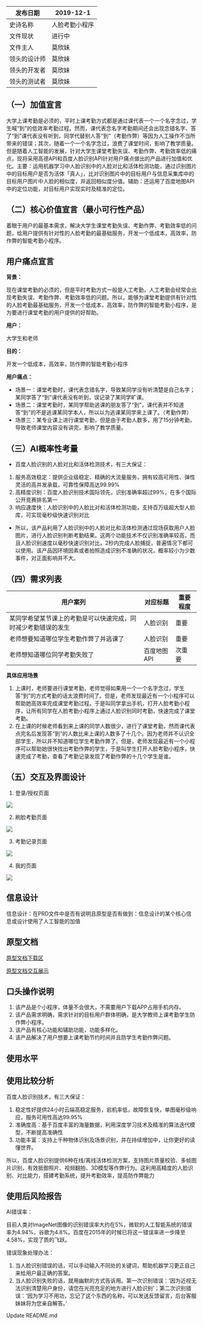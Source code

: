 发布日期    | 2019-12-1 
---------|------
史诗名称     | 人脸考勤小程序
文件现状     | 进行中 
文件主人     | 莫欣妹 
领头的设计师 | 莫欣妹 
领头的开发者 | 莫欣妹  
领头的测试者 | 莫欣妹  


## （一）加值宣言

大学上课考勤是必须的，平时上课考勤方式都是通过课代表一个一个名字念过，学生喊“到”的低效率考勤过程。然而，课代表念名字考勤期间还会出现念错名字、答了“到”课代表没有听到，同学代替别人答“到”（考勤作弊）等因为人工操作不当所带来的错误；其次，随着一个一个名字念过，浪费了课堂时间，影响了教学质量。但是随着人工智能的发展，针对大学生课堂考勤失误、考勤作弊、考勤效率低的痛点，现将采用高德API和百度人脸识别API针对用户痛点做出的产品进行加值和优化。主要：运用机器学习中人脸识别中的人脸对比和活体检测功能，通过识别图片中的目标用户是否为活体「真人」，比对识别图片中的目标用户与信息采集库中的目标用户图片中人脸的相似度，并返回相似度分值。辅助：还运用了百度地图API中的定位功能，对目标用户实现实时及精准的定位。


## （二）核心价值宣言（最小可行性产品）

着眼于用户的最基本需求，解决大学生课堂考勤失误、考勤作弊、考勤效率低的问题，给用户提供有针对性的人脸考勤的最基础服务，开发一个低成本，高效率，防作弊的智能考勤小程序。

## 用户痛点宣言

**背景：**

现在课堂考勤的必须的，但是平时考勤方式一般是人工考勤，人工考勤会经常会出现考勤失误、考勤作弊、考勤效率低的问题。所以，能够为课堂考勤提供有针对性的人脸考勤最基础服务，开发一个低成本，高效率，防作弊的智能考勤小程序，是为要进行课堂考勤的用户提供的好帮助。

**用户：**

大学生和老师

**目的：**

开发一个低成本，高效率，防作弊的智能考勤小程序

**用户痛点：**

- 场景一：课堂考勤时，课代表念错名字，导致某同学没有听清楚是自己名字；某同学答了“到”课代表没有听到，误记录了某同学旷课。
- 场景二：课堂考勤时，某同学帮助逃课的朋友答了“到”，课代表并不知道答“到”的不是逃课某同学本人，所以以为逃课某同学来上课了。（考勤作弊）
- 场景三：某专业课上进行课堂考勤，但是由于考勤人数多，用了15分钟考勤，导致老师课堂内容没有讲完，影响了教学质量。


## （三）AI概率性考量

- 百度人脸识别的人脸对比和活体检测技术，有三大保证：

1. 服务高效稳定：提供企业级稳定、精确的大流量服务，拥有较高可用性、弹性灵活的高并发承载，可靠性保障高达99.99%
2. 高精度识别：百度人脸识别技术国际领先，识别准确率超过99%，在多个国际公开竞赛排名第一
3. 响应速度快：人脸识别中的人脸比对和活体检测功能，支持百万级超大型人脸库，可实现毫秒级快速识别对比

- 所以，该产品利用了人脸识别中的人脸对比和活体检测通过现场获取用户人脸图片，进行人脸识别判断考勤结果。这两个功能技术不仅识别准确率较高，而且人脸识别速度以毫秒快速识别对比，2秒内完成人脸捕捉，普遍情况下都可以使用。该产品因环境因素或者拍照造成识别不准确的状况，概率较小为少数事件，对正面影响并不大。


## （四）需求列表

用户案列 | 对应标题 | 重要程度
----|------|----
某同学希望某节课上的考勤是可以快速完成，同时减少考勤错误的发生 | 人脸识别  | 重要
老师想要知道哪位学生考勤作弊了并逃课了 | 人脸识别  | 重要
老师想知道哪位同学考勤失败了 | 百度地图API  | 次重要 

**具体应用场景**

1. 上课时，老师要进行课堂考勤，老师觉得如果用一个一个名字念过，学生答“到”的方式考勤的话太浪费时间了。但是，老师发现最近有一个小程序可以帮助她高效率完成课堂考勤过程。于是叫同学拿出手机，打开人脸考勤小程序，让所有同学在人脸考勤小程序上通过人脸识别同时考勤，快速完成了课堂考勤。
2. 在上课的时候老师看到来上课的同学人数很少，进行了课堂考勤，然而课代表点完名后发现答“到”的人数比来上课的人数多了十几个。因为老师并不认识全部学生，所以并不知道哪位学生考勤作弊了。但是，老师发现最近有一个小程序可以帮助她很快找出考勤作弊的学生，于是叫学生打开人脸考勤小程序，快速完成了考勤，查看了考勤记录发现了考勤作弊的十几个学生是谁。


## （五）交互及界面设计

1. 登录/授权页面


![](https://github.com/NFUNM067/API_ML_AI/blob/master/login.png)

2. 刷脸考勤页面


![](https://github.com/NFUNM067/API_ML_AI/blob/master/face.png)

3. 考勤记录页面


![](https://github.com/NFUNM067/API_ML_AI/blob/master/records.png)

4. 我的页面


![](https://github.com/NFUNM067/API_ML_AI/blob/master/my.png)

## 信息设计 

信息设计：在PRD文件中是否有说明且原型是否有做到：信息设计的某个核心信息或设计使用了人工智能的加值

## 原型文档 

[原型文档下载区](https://github.com/NFUNM067/Product-document)

[原型文档交互展示](https://github.com/NFUNM067/Product-document)

## 口头操作说明

1. 该产品是个小程序，体量不会很大，不需要用户下载APP占用手机内存。
2. 该产品需求明确，需求针对的目标用户群体明确，是大学教师上课考勤学生防作弊小程序。
3. 该产品有核心功能和辅助功能，功能多样化。
4. 该产品解决了用户想要上课考勤节约时间并且防学生考勤作弊问题。

## 使用水平

## 使用比较分析

百度人脸识别技术，有三大保证：

1. 稳定性好提供24小时云端高稳定服务，宕机率低，故障恢复快，单图毫秒级响应，服务可用性高达99.95%
2. 准确度高：基于百度丰富的海量数据，利用深度学习技术及精准的算法迭代模型，不断提高准确性
3. 功能丰富：支持上千种物体识别及场景识别，并在持续增加中，让你更好的读懂世界。

所以，百度人脸识别提供6种在线/离线活体检测方案，支持图片质量校验、多帧图片识别，有效抵御照片、视频翻拍、3D模型等作弊行为。这利用高精度的人脸识别、对比能力，搭建考勤系统，提升考勤效率，提高防作弊能力

## 使用后风险报告

AI错误率：

目前人类对ImageNet图像的识别错误率大约在5%，微软的人工智能系统的错误率为4.94%，谷歌为4.8%。百度在2015年的时候已将这一错误率进一步降至4.58%，实现了质的飞跃。

错误现象处理办法：

1. 当人脸识别错误的话，可以手动输入不同处的关键词，帮助机器学习更正自己来给用户最正确的答案。
2. 当人脸识别失败的话，就用幽默的方式告诉用。第一次识别错误：‘因为近视无法识别清楚用户身份，请您在光亮充足的地方进行人脸识别’；第二次识别错误：‘因为学习不用功，忘记了这个东西的名称，可以发送反馈留言，后台客服妹妹将为您亲自解答。’

Update README.md

